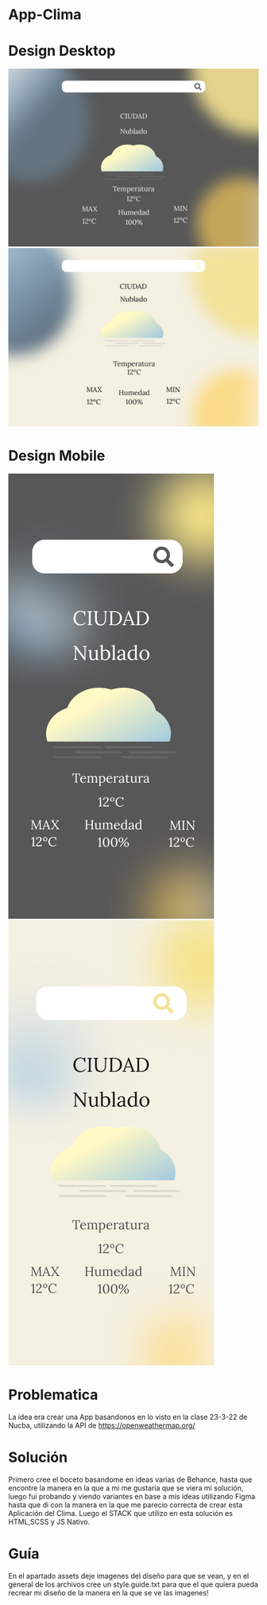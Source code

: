 # App-Clima

# Design Desktop

<img src='/assets/designs/Design Desktop - Tema Oscuro.png'>
<img src='/assets/designs/Design Desktop - Tema Claro.png'>

# Design Mobile

<img src='/assets/designs/Mobile Design - Tema Oscuro.png'>
<img src='/assets/designs/Mobile Design - Tema Claro.png'>


# Problematica
La idea era crear una App basandonos en lo visto en la clase 23-3-22 de Nucba, utilizando la API de https://openweathermap.org/ 


# Solución
Primero cree el boceto basandome en ideas varias de Behance, hasta que encontre la manera en la que a mi me gustaría que se viera mi solución, luego fui probando y viendo variantes en base a mis ideas utilizando Figma hasta que di con la manera en la que me parecio correcta de crear esta Aplicación del Clima. Luego el STACK que utilizo en esta solución es HTML,SCSS y JS Nativo. 


# Guía
En el apartado assets deje imagenes del diseño para que se vean, y en el general de los archivos cree un style.guide.txt para que el que quiera pueda recrear mi diseño de la manera en la que se ve las imagenes!


